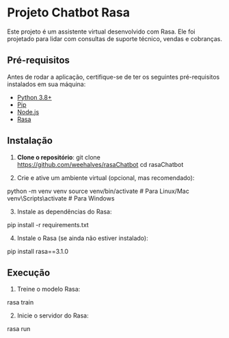 # Projeto Chatbot Rasa

Este projeto é um assistente virtual desenvolvido com Rasa. Ele foi projetado para lidar com consultas de suporte técnico, vendas e cobranças.

## Pré-requisitos

Antes de rodar a aplicação, certifique-se de ter os seguintes pré-requisitos instalados em sua máquina:

- [Python 3.8+](https://www.python.org/downloads/)
- [Pip](https://pip.pypa.io/en/stable/installation/)
- [Node.js](https://nodejs.org/)
- [Rasa](https://rasa.com/docs/rasa/installation/)

## Instalação

1. **Clone o repositório**:
   git clone https://github.com/weehalves/rasaChatbot
   cd rasaChatbot

2. Crie e ative um ambiente virtual (opcional, mas recomendado):

python -m venv venv
source venv/bin/activate  # Para Linux/Mac
venv\Scripts\activate     # Para Windows


3. Instale as dependências do Rasa:

pip install -r requirements.txt

4. Instale o Rasa (se ainda não estiver instalado):

pip install rasa==3.1.0

## Execução

1. Treine o modelo Rasa:

rasa train

2. Inicie o servidor do Rasa:

rasa run



